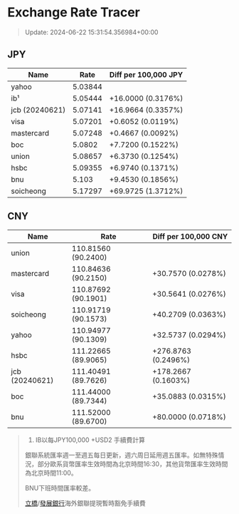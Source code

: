 # Exchange Rate Tracer

> Update: 2024-06-22 15:31:54.356984+00:00

## JPY

| Name           |    Rate | Diff per 100,000 JPY   |
|----------------|---------|------------------------|
| yahoo          | 5.03844 |                        |
| ib¹            | 5.05444 | +16.0000 (0.3176%)     |
| jcb (20240621) | 5.07141 | +16.9664 (0.3357%)     |
| visa           | 5.07201 | +0.6052 (0.0119%)      |
| mastercard     | 5.07248 | +0.4667 (0.0092%)      |
| boc            | 5.0802  | +7.7200 (0.1522%)      |
| union          | 5.08657 | +6.3730 (0.1254%)      |
| hsbc           | 5.09355 | +6.9740 (0.1371%)      |
| bnu            | 5.103   | +9.4530 (0.1856%)      |
| soicheong      | 5.17297 | +69.9725 (1.3712%)     |

## CNY

| Name           | Rate                | Diff per 100,000 CNY   |
|----------------|---------------------|------------------------|
| union          | 110.81560	(90.2400) |                        |
| mastercard     | 110.84636	(90.2150) | +30.7570 (0.0278%)     |
| visa           | 110.87692	(90.1901) | +30.5641 (0.0276%)     |
| soicheong      | 110.91719	(90.1573) | +40.2709 (0.0363%)     |
| yahoo          | 110.94977	(90.1309) | +32.5737 (0.0294%)     |
| hsbc           | 111.22665	(89.9065) | +276.8763 (0.2496%)    |
| jcb (20240621) | 111.40491	(89.7626) | +178.2667 (0.1603%)    |
| boc            | 111.44000	(89.7344) | +35.0883 (0.0315%)     |
| bnu            | 111.52000	(89.6700) | +80.0000 (0.0718%)     |


> 1. IB以每JPY100,000 +USD2 手續費計算
>
> 銀聯系統匯率週一至週五每日更新，週六周日延用週五匯率。如無特殊情況，部分歐系貨幣匯率生效時間為北京時間16:30，其他貨幣匯率生效時間為北京時間11:00。
>
> BNU下班時間匯率較差。
>
> [立橋](https://www.wlbank.com.mo/uploads/ueditor/file/20181211/1544536513900230.pdf)/[發展銀行](https://www.mdb.com.mo/Service_Charges_20230728.pdf)海外銀聯提現暫時豁免手續費

